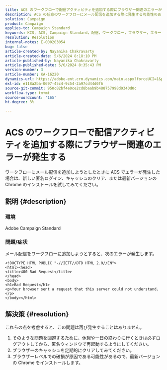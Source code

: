 ```yaml
---
title: ACS のワークフローで配信アクティビティを追加する際にブラウザー関連のエラーが発生する
description: ACS の任意のワークフローにメール配信を追加する際に発生する可能性のあるエラーのトラブルシューティング方法を説明します。
solution: Campaign
product: Campaign
applies-to: Campaign Standard
keywords: KCS, ACS, Campaign Standard，配信，ワークフロー，ブラウザー，エラー
resolution: Resolution
internal-notes: E-000203054
bug: false
article-created-by: Nayanika Chakravarty
article-created-date: 5/6/2024 8:18:10 PM
article-published-by: Nayanika Chakravarty
article-published-date: 5/6/2024 8:35:43 PM
version-number: 3
article-number: KA-16220
dynamics-url: https://adobe-ent.crm.dynamics.com/main.aspx?forceUCI=1&pagetype=entityrecord&etn=knowledgearticle&id=9fc90ebf-e50b-ef11-9f8a-6045bd0065b6
exl-id: e118a2ba-0697-45c4-9c54-2a97cd44d0f6
source-git-commit: 950c82bf4e0ce2cd8baab9b488757998d9340d0c
workflow-type: tm+mt
source-wordcount: '165'
ht-degree: 3%

---
```


# ACS のワークフローで配信アクティビティを追加する際にブラウザー関連のエラーが発生する


ワークフローにメール配信を追加しようとしたときに ACS でエラーが発生した場合は、新しい匿名ログイン、キャッシュのクリア、または最新バージョンの Chrome のインストールを試してみてください。

## 説明 {#description}


### 環境

Adobe Campaign Standard

### 問題/症状

メール配信をワークフローに追加しようとすると、次のエラーが発生します。


```
<!DOCTYPE HTML PUBLIC "-//IETF//DTD HTML 2.0//EN">
<html><head>
<title>400 Bad Request</title>
</head>
<body>
<h1>Bad Request</h1>
<p>Your browser sent a request that this server could not understand.</p>
</body></html>
```



## 解決策 {#resolution}


これらの点を考慮すると、この問題は再び発生することはありません。

1. そのような問題を回避するために、休憩や一日の終わりに行くときは必ずログアウトしてから、匿名ウィンドウで再起動するようにしてください。
2. ブラウザーのキャッシュを定期的にクリアしてみてください。
3. ブラウザーレベルでの破損が原因である可能性があるので、最新バージョンの Chrome をインストールします。
